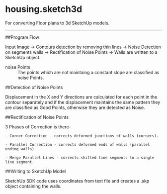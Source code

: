 housing.sketch3d
================

For converting Floor plans to 3d SketchUp models.

----------------------------------

##Program Flow

Input Image -> Contours detection by removing thin lines -> Noise Detection on segments walls -> Rectification of Noise Points -> Walls are written to a SketchUp object.

<dt>noise Points </dt>
 <dd> The points which are not maintaing a constant slope are classified as noise Points. </dd>
 

##Detection of Noise Points

Displacement in the X and Y directions are calculated for each point in the contour separately and if the displacement maintains the same pattern they are classified as Good Points, otherwise they are detected as Noise.


##Rectification of Noise Points

  3 Phases of Correction is there- 
  
    - Corner Correction - corrects deformed junctions of walls (corners).
    
    - Parallel Correction - corrects deformed ends of walls (parallel ending walls). 
    
    - Merge Parallel Lines - corrects shifted line segments to a single line segment.
  
##Writing to SketchUp Model

  SketchUp SDK code uses coordinates from text file and creates a .skp object containing the walls.